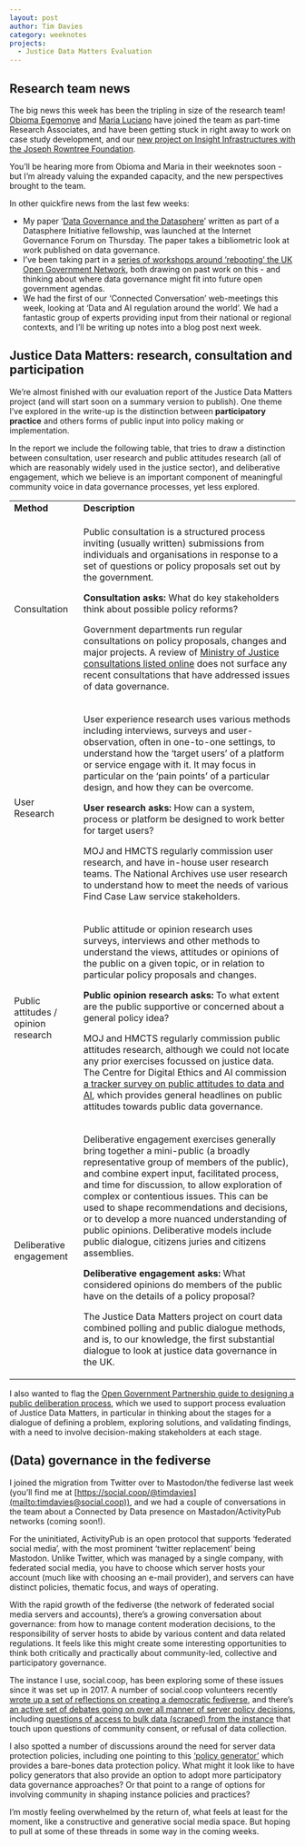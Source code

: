 ```yaml
---
layout: post
author: Tim Davies
category: weeknotes
projects:
  - Justice Data Matters Evaluation
---
```


## Research team news

The big news this week has been the tripling in size of the research team! [Obioma Egemonye](https://connectedbydata.org/people/obioma-egemonye) and [Maria Luciano](https://connectedbydata.org/people/maria-luciano) have joined the team as part-time Research Associates, and have been getting stuck in right away to work on case study development, and our [new project on Insight Infrastructures with the Joseph Rowntree Foundation](https://connectedbydata.org/projects/2022-jrf-ecosystem). 

You’ll be hearing more from Obioma and Maria in their weeknotes soon - but I’m already valuing the expanded capacity, and the new perspectives brought to the team. 

In other quickfire news from the last few weeks:

* My paper ‘[Data Governance and the Datasphere](https://www.thedatasphere.org/datasphere-publish/data-governance-and-the-datasphere/)’ written as part of a Datasphere Initiative fellowship, was launched at the Internet Governance Forum on Thursday. The paper takes a bibliometric look at work published on data governance. 
* I’ve been taking part in a [series of workshops around ‘rebooting’ the UK Open Government Network](https://www.opengovernment.org.uk/2022/11/01/november-workshops-to-reset-uk-open-government-network/), both drawing on past work on this - and thinking about where data governance might fit into future open government agendas. 
* We had the first of our ‘Connected Conversation’ web-meetings this week, looking at ‘Data and AI regulation around the world’. We had a fantastic group of experts providing input from their national or regional contexts, and I’ll be writing up notes into a blog post next week. 


## Justice Data Matters: research, consultation and participation

We’re almost finished with our evaluation report of the Justice Data Matters project (and will start soon on a summary version to publish). One theme I’ve explored in the write-up is the distinction between **participatory practice** and others forms of public input into policy making or implementation. 

In the report we include the following table, that tries to draw a distinction between consultation, user research and public attitudes research (all of which are reasonably widely used in the justice sector), and deliberative engagement, which we believe is an important component of meaningful community voice in data governance processes, yet less explored.


<table>
  <tr>
   <td><strong>Method</strong>
   </td>
   <td><strong>Description</strong>
   </td>
  </tr>
  <tr>
   <td>Consultation
   </td>
   <td>
<p>Public consultation is a structured process inviting (usually written) submissions from individuals and organisations in response to a set of questions or policy proposals set out by the government. 
</p>
<p>
<strong>Consultation asks:</strong> What do key stakeholders think about possible policy reforms?
</p>
<p>
Government departments run regular consultations on policy proposals, changes and major projects. A review of <a href="https://consult.justice.gov.uk/">Ministry of Justice consultations listed online</a> does not surface any recent consultations that have addressed issues of data governance. 
</p>
   </td>
  </tr>
  <tr>
   <td>User Research
   </td>
   <td>
<p>
User experience research uses various methods including interviews, surveys and user-observation, often in one-to-one settings, to understand how the ‘target users’ of a platform or service engage with it. It may focus in particular on the ‘pain points’ of a particular design, and how they can be overcome.
</p>
<p>
<strong>User research asks:</strong> How can a system, process or platform be designed to work better for target users? 
</p>
<p>
MOJ and HMCTS regularly commission user research, and have in-house user research teams. The National Archives use user research to understand how to meet the needs of various Find Case Law service stakeholders. 
</p>
   </td>
  </tr>
  <tr>
   <td>Public attitudes / opinion research
   </td>
   <td>
<p>Public attitude or opinion research uses surveys, interviews and other methods to understand the views, attitudes or opinions of the public on a given topic, or in relation to particular policy proposals and changes.
</p>
<p>
<strong>Public opinion research asks:</strong> To what extent are the public supportive or concerned about a general policy idea?
</p>
<p>
MOJ and HMCTS regularly commission public attitudes research, although we could not locate any prior exercises focussed on justice data. The Centre for Digital Ethics and AI commission <a href="https://www.gov.uk/government/publications/public-attitudes-to-data-and-ai-tracker-survey-wave-2">a tracker survey on public attitudes to data and AI</a>, which provides general headlines on public attitudes towards public data governance. 
</p>
</td>
  </tr>
  <tr>
   <td>Deliberative engagement
   </td>
   <td>
<p>Deliberative engagement exercises generally bring together a mini-public (a broadly representative group of members of the public), and combine expert input, facilitated process, and time for discussion, to allow exploration of complex or contentious issues. This can be used to shape recommendations and decisions, or to develop a more nuanced understanding of public opinions. Deliberative models include public dialogue, citizens juries and citizens assemblies. 
</p>
<p>
<strong>Deliberative engagement asks:</strong> What considered opinions do members of the public have on the details of a policy proposal? 
</p>
<p>
The Justice Data Matters project on court data combined polling and public dialogue methods, and is, to our knowledge, the first substantial dialogue to look at justice data governance in the UK. 
</p>
   </td>
  </tr>
</table>


I also wanted to flag the [Open Government Partnership guide to designing a public deliberation process](https://www.opengovpartnership.org/wp-content/uploads/2019/05/Deliberation_Series_Volume-2_Informed_Participation-Guide.pdf), which we used to support process evaluation of Justice Data Matters, in particular in thinking about the stages for a dialogue of defining a problem, exploring solutions, and validating findings, with a need to involve decision-making stakeholders at each stage. 


## (Data) governance in the fediverse

I joined the migration from Twitter over to Mastodon/the fediverse last week (you’ll find me at [https://social.coop/@timdavies](mailto:timdavies@social.coop)), and we had a couple of conversations in the team about a Connected by Data presence on Mastadon/ActivityPub networks (coming soon!). 

For the uninitiated, ActivityPub is an open protocol that supports ‘federated social media’, with the most prominent ‘twitter replacement’ being Mastodon. Unlike Twitter, which was managed by a single company, with federated social media, you have to choose which server hosts your account (much like with choosing an e-mail provider), and servers can have distinct policies, thematic focus, and ways of operating. 

With the rapid growth of the fediverse (the network of federated social media servers and accounts), there’s a growing conversation about governance: from how to manage content moderation decisions, to the responsibility of server hosts to abide by various content and data related regulations. It feels like this might create some interesting opportunities to think both critically and practically about community-led, collective and participatory governance. 

The instance I use, social.coop, has been exploring some of these issues since it was set up in 2017. A number of social.coop volunteers recently [wrote up a set of reflections on creating a democratic fediverse](https://wiki.social.coop/How-to-make-the-fediverse-your-own.html), and there’s [an active set of debates going on over all manner of server policy decisions](https://www.loomio.com/socialcoop/), including [questions of access to bulk data (scraped) from the instance](https://www.loomio.com/d/IYF6POHb/policy-on-scraping-and-automation-) that touch upon questions of community consent, or refusal of data collection. 

I also spotted a number of discussions around the need for server data protection policies, including one pointing to this [‘policy generator’](https://www.riemann.fr/projects/mastodon-privacy-policy-generator/) which provides a bare-bones data protection policy. What might it look like to have policy generators that also provide an option to adopt more participatory data governance approaches? Or that point to a range of options for involving community in shaping instance policies and practices? 

I’m mostly feeling overwhelmed by the return of, what feels at least for the moment, like a constructive and generative social media space. But hoping to pull at some of these threads in some way in the coming weeks.
